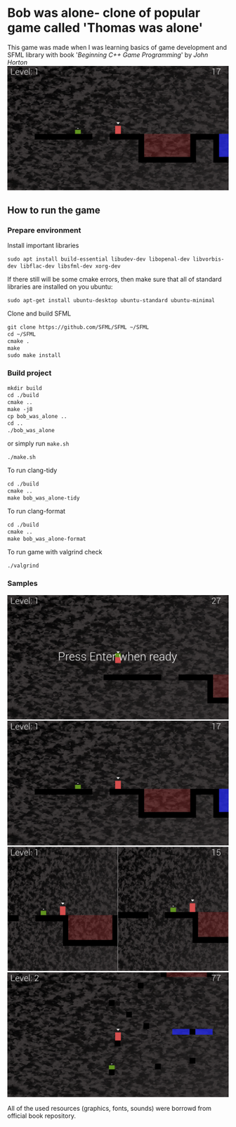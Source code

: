 # Bob was alone- clone of popular game called 'Thomas was alone'
This game was made when I was learning basics of game development and SFML library with book '_Beginning C++ Game Programming_' by _John Horton_
![Play1](samples/bob_was_alone_start2.png?raw=true)

## How to run the game
### Prepare environment
Install important libraries
```
sudo apt install build-essential libudev-dev libopenal-dev libvorbis-dev libflac-dev libsfml-dev xorg-dev
```
If there still will be some cmake errors, then make sure that all of standard libraries are installed on you ubuntu:
```
sudo apt-get install ubuntu-desktop ubuntu-standard ubuntu-minimal
```
Clone and build SFML
```
git clone https://github.com/SFML/SFML ~/SFML
cd ~/SFML
cmake .
make
sudo make install
```
### Build project
```
mkdir build
cd ./build
cmake ..
make -j8
cp bob_was_alone ..
cd ..
./bob_was_alone
```
or simply run `make.sh`
```
./make.sh
```

To run clang-tidy
```
cd ./build
cmake ..
make bob_was_alone-tidy
```
To run clang-format
```
cd ./build
cmake ..
make bob_was_alone-format
```
To run game with valgrind check
```
./valgrind
```
### Samples
![Start](samples/bob_was_alone_start.png?raw=true)
![Start2](samples/bob_was_alone_start2.png?raw=true)
![Split](samples/bob_was_alone_split.png?raw=true)
![Level2](samples/bob_was_alone_level2.png?raw=true)

All of the used resources (graphics, fonts, sounds) were borrowd from official book repository.
